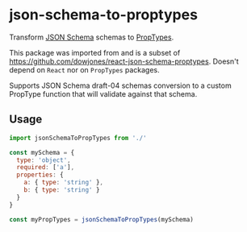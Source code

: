 # json-schema-to-proptypes

Transform [JSON Schema](https://json-schema.org/) schemas to [PropTypes](https://www.npmjs.com/package/prop-types).

This package was imported from and is a subset of https://github.com/dowjones/react-json-schema-proptypes. Doesn't depend on `React` nor on `PropTypes` packages.

Supports JSON Schema draft-04 schemas conversion to a custom PropType function that will validate against that schema.


## Usage

```javascript
import jsonSchemaToPropTypes from './'

const mySchema = {
  type: 'object',
  required: ['a'],
  properties: {
    a: { type: 'string' },
    b: { type: 'string' }
  }
}

const myPropTypes = jsonSchemaToPropTypes(mySchema)
```
